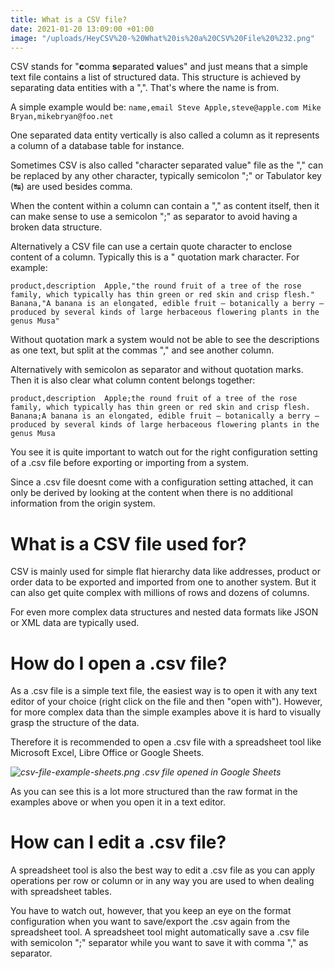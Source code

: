 ```yaml
---
title: What is a CSV file?
date: 2021-01-20 13:09:00 +01:00
image: "/uploads/HeyCSV%20-%20What%20is%20a%20CSV%20File%20%232.png"
---
```


CSV stands for "**c**omma **s**eparated **v**alues" and just means that a simple text file contains a list of structured data. This structure is achieved by separating data entities with a ",". That's where the name is from.

A simple example would be:
`name,email
Steve Apple,steve@apple.com
Mike Bryan,mikebryan@foo.net`

One separated data entity vertically is also called a column as it represents a column of a database table for instance.

Sometimes CSV is also called "character separated value" file as the "," can be replaced by any other character, typically semicolon ";" or Tabulator key (↹) are used besides comma.

When the content within a column can contain a "," as content itself, then it can make sense to use a semicolon ";" as separator to avoid having a broken data structure.

Alternatively a CSV file can use a certain quote character to enclose content of a column. Typically this is a " quotation mark character. For example:

`product,description 
Apple,"the round fruit of a tree of the rose family, which typically has thin green or red skin and crisp flesh." 
Banana,"A banana is an elongated, edible fruit – botanically a berry – produced by several kinds of large herbaceous flowering plants in the genus Musa"`

Without quotation mark a system would not be able to see the descriptions as one text, but split at the commas "," and see another column.

Alternatively with semicolon as separator and without quotation marks. Then it is also clear what column content belongs together:

`product,description 
Apple;the round fruit of a tree of the rose family, which typically has thin green or red skin and crisp flesh. 
Banana;A banana is an elongated, edible fruit – botanically a berry – produced by several kinds of large herbaceous flowering plants in the genus Musa`

You see it is quite important to watch out for the right configuration setting of a .csv file before exporting or importing from a system.

Since a .csv file doesnt come with a configuration setting attached, it can only be derived by looking at the content when there is no additional information from the origin system.

# What is a CSV file used for?

CSV is mainly used for simple flat hierarchy data like addresses, product or order data to be exported and imported from one to another system. But it can also get quite complex with millions of rows and dozens of columns.

For even more complex data structures and nested data formats like JSON or XML data are typically used.

# How do I open a .csv file?

As a .csv file is a simple text file, the easiest way is to open it with any text editor of your choice (right click on the file and then "open with"). However, for more complex data than the simple examples above it is hard to visually grasp the structure of the data.

Therefore it is recommended to open a .csv file with a spreadsheet tool like Microsoft Excel, Libre Office or Google Sheets.

*![csv-file-example-sheets.png](/uploads/csv-file-example-sheets.png)
.csv file opened in Google Sheets*

As you can see this is a lot more structured than the raw format in the examples above or when you open it in a text editor.

# How can I edit a .csv file?

A spreadsheet tool is also the best way to edit a .csv file as you can apply operations per row or column or in any way you are used to when dealing with spreadsheet tables.

You have to watch out, however, that you keep an eye on the format configuration when you want to save/export the .csv again from the spreadsheet tool. A spreadsheet tool might automatically save a .csv file with semicolon ";" separator while you want to save it with comma "," as separator.